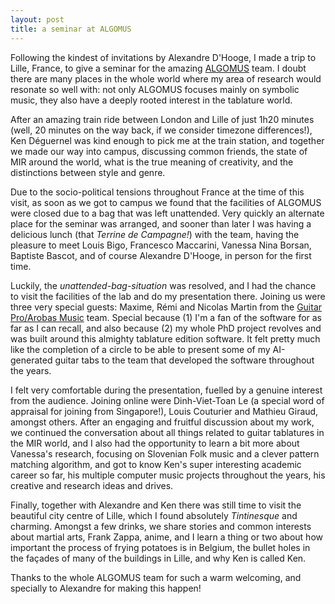 ```yaml
---
layout: post
title: a seminar at ALGOMUS
---
```


Following the kindest of invitations by Alexandre D'Hooge, I made a trip to Lille, France, to give a seminar for the amazing [ALGOMUS](http://algomus.fr/) team. I doubt there are many places in the whole world where my area of research would resonate so well with: not only ALGOMUS focuses mainly on symbolic music, they also have a deeply rooted interest in the tablature world.

After an amazing train ride between London and Lille of just 1h20 minutes (well, 20 minutes on the way back, if we consider timezone differences!), Ken Déguernel was kind enough to pick me at the train station, and together we made our way into campus, discussing common friends, the state of MIR around the world, what is the true meaning of creativity, and the distinctions between style and genre.

Due to the socio-political tensions throughout France at the time of this visit, as soon as we got to campus we found that the facilities of ALGOMUS were closed due to a bag that was left unattended. Very quickly an alternate place for the seminar was arranged, and sooner than later I was having a delicious lunch (that *Terrine de Campagne!*) with the team, having the pleasure to meet Louis Bigo, Francesco Maccarini, Vanessa Nina Borsan, Baptiste Bascot, and of course Alexandre D'Hooge, in person for the first time.

Luckily, the *unattended-bag-situation* was resolved, and I had the chance to visit the facilities of the lab and do my presentation there. Joining us were three very special guests: Maxime, Rémi and Nicolas Martin from the [Guitar Pro/Arobas Music](https://www.guitar-pro.com/) team. Special because (1) I'm a fan of the software for as far as I can recall, and also because (2) my whole PhD project revolves and was built around this almighty tablature edition software. It felt pretty much like the completion of a circle to be able to present some of my AI-generated guitar tabs to the team that developed the software throughout the years.

I felt very comfortable during the presentation, fuelled by a genuine interest from the audience. Joining online were Dinh-Viet-Toan Le (a special word of appraisal for joining from Singapore!), Louis Couturier and Mathieu Giraud, amongst others. After an engaging and fruitful discussion about my work, we continued the conversation about all things related to guitar tablatures in the MIR world, and I also had the opportunity to learn a bit more about Vanessa's research, focusing on Slovenian Folk music and a clever pattern matching algorithm, and got to know Ken's super interesting academic career so far, his multiple computer music projects throughout the years, his creative and research ideas and drives.

Finally, together with Alexandre and Ken there was still time to visit the beautiful city centre of Lille, which I found absolutely *Tintinesque* and charming. Amongst a few drinks, we share stories and common interests about martial arts, Frank Zappa, anime, and I learn a thing or two about how important the process of frying potatoes is in Belgium, the bullet holes in the façades of many of the buildings in Lille, and why Ken is called Ken.

Thanks to the whole ALGOMUS team for such a warm welcoming, and specially to Alexandre for making this happen!
